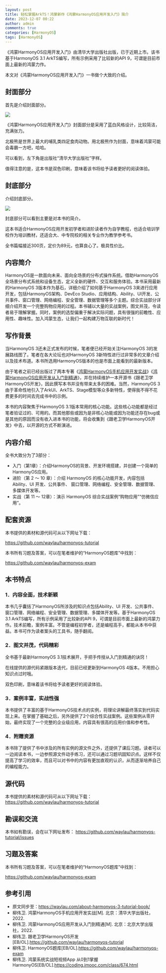 ```yaml
---
layout: post
title: 轻松掌握ArkTS！鸿蒙新作《鸿蒙HarmonyOS应用开发入门》简介
date: 2023-12-07 00:22
author: admin
comments: true
categories: [HarmonyOS]
tags: [HarmonyOS]
---
```



《鸿蒙HarmonyOS应用开发入门》由清华大学出版社出版，已于近期上市。该书基于HarmonyOS 3.1 ArkTS编写，所有示例采用了比较新的API 9，可谓是目前市面上最新的鸿蒙力作。

本文对《鸿蒙HarmonyOS应用开发入门》一书做个大致的介绍。

<!-- more -->


## 封面部分

首先是介绍封面部分。

![](../images/post/20231207-harmonyos-01.png)


《鸿蒙HarmonyOS应用开发入门》封面部分是采用了蓝白风格设计，比较简洁，充满张力。

北极熊是世界上最大的哺乳类四足食肉动物。用北极熊作为封面，意味着鸿蒙可能会毒霸一方吧，哈哈。


可以看到，左下角是出版社“清华大学出版社”字样。


值得注意的是，这本书是双色印刷，意味着该书将给予读者更好的阅读体验。


## 封底部分

介绍封底部分。


![](../images/post/20231207-harmonyos-01.png)


封底部分可以看到主要是对本书的简介。

这本书适合HarmonyOS应用开发初学者和进阶读者作为自学教程，也适合培训学校作为培训教材，还适合大、中专院校的相关专业作为教学参考书。

全书篇幅接近300页，定价为89元，也算良心了。极具性价比。






## 内容简介


HarmonyOS是一款面向未来、面向全场景的分布式操作系统。借助HarmonyOS全场景分布式系统和设备生态，定义全新的硬件、交互和服务体验。本书采用最新的HarmonyOS 3版本作为基石，详细介绍了如何基于HarmonyOS 3来进行应用开发，包括HarmonyOS架构、DevEco Studio、应用结构、Ability、UI开发、公共事件、窗口管理、网络编程、安全管理、数据管理等多个主题。综合实战部分详细介绍开发一个完整购物应用的过程。本书辅以大量的实战案例，图文并茂，令读者易于理解掌握。同时，案例的选型偏重于解决实际问题，具有很强的前瞻性、应用性、趣味性。加入鸿蒙生态，让我们一起构建万物互联的新时代！



## 写作背景

当HarmonyOS 3还未正式发布的时候，笔者便已经开始关注HarmonyOS 3的发展路线图了。笔者在各大论坛也对HarmonyOS 3新特性进行过非常多的文章介绍以及技术布道。本书所选用HarmonyOS版本的也是市面上能看到的最新版本。

由于笔者之前已经出版过了两本专著《[鸿蒙HarmonyOS手机应用开发实战](https://waylau.com/about-harmonyos-mobile-application-development-book/)》《[鸿蒙HarmonyOS应用开发从入门到精通](https://waylau.com/about-harmonyos-application-development-from-zero-to-hero-book/)》，并在持续维护一本开源书《跟老卫学HarmonyOS开发》，因此撰写本书并没有带来太多的困难。当然，HarmonyOS 3由于革命性地引入了ArkUI、ArkTS、Stage模型等众多新特性，使得我不得不花费更多的时间去完成书中的示例。

本书的内容聚焦于HarmonyOS 3.1版本常用的核心功能。这些核心功能都是经过笔者验证过的、可用的。而其他那些或因为是非核心功能或因为功能还存在bug或是其他的原因而没有收入进本书的功能，将会收集到《跟老卫学HarmonyOS开发》中去，以开源的方式不断演进。


## 内容介绍


全书大致分为了3部分：

* 入门（第1章）：介绍HarmonyOS的背景、开发环境搭建，并创建一个简单的HarmonyOS应用。
* 进阶（第 2 ～ 10 章）：介绍 HarmonyOS 的核心功能开发，内容包括 Ability、UI 开发、公共事件、 窗口管理、网络编程、安全管理、数据管理、多媒体开发等。
* 实战（第 11 ～ 12章）：演示 HarmonyOS 综合实战案例“购物应用”“仿微信应用”。



## 配套资源

本书提供的素材和源代码可从以下网址下载：

<https://github.com/waylau/harmonyos-tutorial>

本书所有习题及答案，可以在笔者维护的“HarmonyOS题库”中找到：

<https://github.com/waylau/harmonyos-exam>





## 本书特点


### 1．内容全面，技术新颖

本书几乎囊括了HarmonyOS所涉及的知识点包括Ability、UI 开发、公共事件、 窗口管理、网络编程、安全管理、数据管理、多媒体开发等。基于HarmonyOS 3.1 ArkTS编写，所有示例采用了比较新的API 9，可谓是目前市面上最新的鸿蒙力作。技术前瞻，案例丰富。不管是编程初学者，还是编程高手，都能从本书中获益。本书可作为读者案头的工具书，随手翻阅。

### 2．图文并茂，代码精彩

全书基于最新HarmonyOS 3.1技术展开，手把手传授从入门到精通的诀窍！

在线提供的源代码紧跟版本迭代，目前已经更新到HarmonyOS 4版本。不用担心知识点过时哦。

双色印刷，意味着该书将给予读者更好的阅读体验。

### 3．案例丰富，实战性强

本书提供了丰富的基于HarmonyOS技术点的实例，将理论讲解最终落实到代码实现上来。在掌握了基础之后，另外提供了2个综合性实战案例。这些案例从零开始，最终实现了一个完整的企业级应用，内容具有很高的应用价值和参考性。

### 4．附赠资源

本书除了提供了书中涉及的所有实例的源文件之外，还提供了课后习题。读者可以一边阅读本书，一边参照源文件动手练习，还可以通过习题巩固知识点。这样不仅提高了学习的效率，而且可以对书中的内容有更加直观的认识，从而逐渐培养自己的编程能力。




## 源代码

本书提供的素材和源代码可从以下网址下载：
https://github.com/waylau/harmonyos-tutorial

## 勘误和交流

本书如有勘误，会在以下网址发布：
https://github.com/waylau/harmonyos-tutorial/issues


## 习题及答案

本书所有习题及答案，可以在笔者维护的“HarmonyOS题库”中找到：

<https://github.com/waylau/harmonyos-exam>



## 参考引用

* 原文同步至：<https://waylau.com/about-harmonyos-3-tutorial-book/>
* 柳伟卫. 鸿蒙HarmonyOS手机应用开发实战[M]. 北京：清华大学出版社，2022.
* 柳伟卫. 鸿蒙HarmonyOS应用开发从入门到精通[M]. 北京：北京大学出版社，2022.
* 柳伟卫. 跟老卫学HarmonyOS开发[EB/OL].<https://github.com/waylau/harmonyos-tutorial>
* 柳伟卫. HarmonyOS题库[EB/OL].<https://github.com/waylau/harmonyos-exam>
* 柳伟卫. 鸿蒙系统实战短视频App 从0到1掌握HarmonyOS[EB/OL].<https://coding.imooc.com/class/674.html>